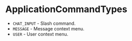 # ApplicationCommandTypes
- `CHAT_INPUT` - Slash command.
- `MESSAGE` - Message context menu.
- `USER` - User context menu.